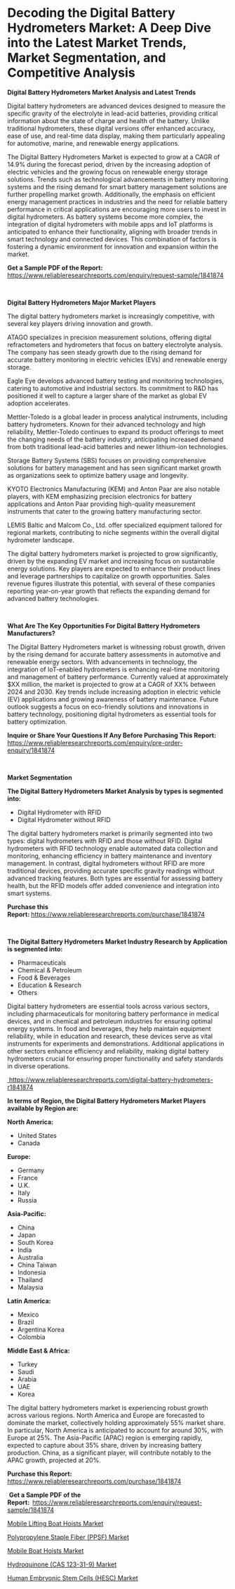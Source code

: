 <p><h1>Decoding the Digital Battery Hydrometers Market: A Deep Dive into the Latest Market Trends, Market Segmentation, and Competitive Analysis</h1></p><p><strong>Digital Battery Hydrometers Market Analysis and Latest Trends</strong></p>
<p><p>Digital battery hydrometers are advanced devices designed to measure the specific gravity of the electrolyte in lead-acid batteries, providing critical information about the state of charge and health of the battery. Unlike traditional hydrometers, these digital versions offer enhanced accuracy, ease of use, and real-time data display, making them particularly appealing for automotive, marine, and renewable energy applications.</p><p>The Digital Battery Hydrometers Market is expected to grow at a CAGR of 14.9% during the forecast period, driven by the increasing adoption of electric vehicles and the growing focus on renewable energy storage solutions. Trends such as technological advancements in battery monitoring systems and the rising demand for smart battery management solutions are further propelling market growth. Additionally, the emphasis on efficient energy management practices in industries and the need for reliable battery performance in critical applications are encouraging more users to invest in digital hydrometers. As battery systems become more complex, the integration of digital hydrometers with mobile apps and IoT platforms is anticipated to enhance their functionality, aligning with broader trends in smart technology and connected devices. This combination of factors is fostering a dynamic environment for innovation and expansion within the market.</p></p>
<p><strong>Get a Sample PDF of the Report:&nbsp;</strong> <a href="https://www.reliableresearchreports.com/enquiry/request-sample/1841874?utm_campaign=118&utm_medium=2&utm_source=Github&utm_content=ia&utm_term=31122024&utm_id=digital-battery-hydrometers">https://www.reliableresearchreports.com/enquiry/request-sample/1841874</a></p>
<p>&nbsp;</p>
<p><strong>Digital Battery Hydrometers Major Market Players</strong></p>
<p><p>The digital battery hydrometers market is increasingly competitive, with several key players driving innovation and growth. </p><p>ATAGO specializes in precision measurement solutions, offering digital refractometers and hydrometers that focus on battery electrolyte analysis. The company has seen steady growth due to the rising demand for accurate battery monitoring in electric vehicles (EVs) and renewable energy storage.</p><p>Eagle Eye develops advanced battery testing and monitoring technologies, catering to automotive and industrial sectors. Its commitment to R&D has positioned it well to capture a larger share of the market as global EV adoption accelerates.</p><p>Mettler-Toledo is a global leader in process analytical instruments, including battery hydrometers. Known for their advanced technology and high reliability, Mettler-Toledo continues to expand its product offerings to meet the changing needs of the battery industry, anticipating increased demand from both traditional lead-acid batteries and newer lithium-ion technologies.</p><p>Storage Battery Systems (SBS) focuses on providing comprehensive solutions for battery management and has seen significant market growth as organizations seek to optimize battery usage and longevity.</p><p>KYOTO Electronics Manufacturing (KEM) and Anton Paar are also notable players, with KEM emphasizing precision electronics for battery applications and Anton Paar providing high-quality measurement instruments that cater to the growing battery manufacturing sector.</p><p>LEMIS Baltic and Malcom Co., Ltd. offer specialized equipment tailored for regional markets, contributing to niche segments within the overall digital hydrometer landscape.</p><p>The digital battery hydrometers market is projected to grow significantly, driven by the expanding EV market and increasing focus on sustainable energy solutions. Key players are expected to enhance their product lines and leverage partnerships to capitalize on growth opportunities. Sales revenue figures illustrate this potential, with several of these companies reporting year-on-year growth that reflects the expanding demand for advanced battery technologies.</p></p>
<p>&nbsp;</p>
<p><strong>What Are The Key Opportunities For Digital Battery Hydrometers Manufacturers?</strong></p>
<p><p>The Digital Battery Hydrometers market is witnessing robust growth, driven by the rising demand for accurate battery assessments in automotive and renewable energy sectors. With advancements in technology, the integration of IoT-enabled hydrometers is enhancing real-time monitoring and management of battery performance. Currently valued at approximately $XX million, the market is projected to grow at a CAGR of XX% between 2024 and 2030. Key trends include increasing adoption in electric vehicle (EV) applications and growing awareness of battery maintenance. Future outlook suggests a focus on eco-friendly solutions and innovations in battery technology, positioning digital hydrometers as essential tools for battery optimization.</p></p>
<p><strong>Inquire or Share Your Questions If Any Before Purchasing This Report:</strong> <a href="https://www.reliableresearchreports.com/enquiry/pre-order-enquiry/1841874?utm_campaign=118&utm_medium=2&utm_source=Github&utm_content=ia&utm_term=31122024&utm_id=digital-battery-hydrometers">https://www.reliableresearchreports.com/enquiry/pre-order-enquiry/1841874</a></p>
<p>&nbsp;</p>
<p><strong>Market Segmentation</strong></p>
<p><strong>The Digital Battery Hydrometers Market Analysis by types is segmented into:</strong></p>
<p><ul><li>Digital Hydrometer with RFID</li><li>Digital Hydrometer without RFID</li></ul></p>
<p><p>The digital battery hydrometers market is primarily segmented into two types: digital hydrometers with RFID and those without RFID. Digital hydrometers with RFID technology enable automated data collection and monitoring, enhancing efficiency in battery maintenance and inventory management. In contrast, digital hydrometers without RFID are more traditional devices, providing accurate specific gravity readings without advanced tracking features. Both types are essential for assessing battery health, but the RFID models offer added convenience and integration into smart systems.</p></p>
<p><strong>Purchase this Report:&nbsp;</strong><a href="https://www.reliableresearchreports.com/purchase/1841874?utm_campaign=118&utm_medium=2&utm_source=Github&utm_content=ia&utm_term=31122024&utm_id=digital-battery-hydrometers">https://www.reliableresearchreports.com/purchase/1841874</a></p>
<p>&nbsp;</p>
<p><strong>The Digital Battery Hydrometers Market Industry Research by Application is segmented into:</strong></p>
<p><ul><li>Pharmaceuticals</li><li>Chemical & Petroleum</li><li>Food & Beverages</li><li>Education & Research</li><li>Others</li></ul></p>
<p><p>Digital battery hydrometers are essential tools across various sectors, including pharmaceuticals for monitoring battery performance in medical devices, and in chemical and petroleum industries for ensuring optimal energy systems. In food and beverages, they help maintain equipment reliability, while in education and research, these devices serve as vital instruments for experiments and demonstrations. Additional applications in other sectors enhance efficiency and reliability, making digital battery hydrometers crucial for ensuring proper functionality and safety standards in diverse operations.</p></p>
<p><a href="https://www.reliableresearchreports.com/digital-battery-hydrometers-r1841874?utm_campaign=118&utm_medium=2&utm_source=Github&utm_content=ia&utm_term=31122024&utm_id=digital-battery-hydrometers">&nbsp;https://www.reliableresearchreports.com/digital-battery-hydrometers-r1841874</a></p>
<p><strong>In terms of Region, the Digital Battery Hydrometers Market Players available by Region are:</strong></p>
<p>
    <p> <strong> North America: </strong>
        <ul>
            <li>United States</li>
            <li>Canada</li>
        </ul>
        </p> 
    <p> <strong> Europe: </strong>
        <ul>
            <li>Germany</li>
            <li>France</li>
            <li>U.K.</li>
            <li>Italy</li>
            <li>Russia</li>
        </ul>
        </p> 
    <p> <strong> Asia-Pacific: </strong>
        <ul>
            <li>China</li>
            <li>Japan</li>
            <li>South Korea</li>
            <li>India</li>
            <li>Australia</li>
            <li>China Taiwan</li>
            <li>Indonesia</li>
            <li>Thailand</li>
            <li>Malaysia</li>
        </ul>
        </p> 
    <p> <strong> Latin America: </strong>
        <ul>
            <li>Mexico</li>
            <li>Brazil</li>
            <li>Argentina Korea</li>
            <li>Colombia</li>
        </ul>
        </p> 
    <p> <strong> Middle East & Africa: </strong>
        <ul>
            <li>Turkey</li>
            <li>Saudi</li>
            <li>Arabia</li>
            <li>UAE</li>
            <li>Korea</li>
        </ul>
    </p>
    </p>
<p><p>The digital battery hydrometers market is experiencing robust growth across various regions. North America and Europe are forecasted to dominate the market, collectively holding approximately 55% market share. In particular, North America is anticipated to account for around 30%, with Europe at 25%. The Asia-Pacific (APAC) region is emerging rapidly, expected to capture about 35% share, driven by increasing battery production. China, as a significant player, will contribute notably to the APAC growth, projected at 20%.</p></p>
<p><strong>Purchase this Report: </strong><a href="https://www.reliableresearchreports.com/purchase/1841874?utm_campaign=118&utm_medium=2&utm_source=Github&utm_content=ia&utm_term=31122024&utm_id=digital-battery-hydrometers">https://www.reliableresearchreports.com/purchase/1841874</a></p>
<p>&nbsp;<strong>Get a Sample PDF of the Report:&nbsp;&nbsp;</strong><a href="https://www.reliableresearchreports.com/enquiry/request-sample/1841874?utm_campaign=118&utm_medium=2&utm_source=Github&utm_content=ia&utm_term=31122024&utm_id=digital-battery-hydrometers">https://www.reliableresearchreports.com/enquiry/request-sample/1841874</a></p>
<p><strong></strong></p>
<p><p><a href="https://github.com/tona7vba/Market-Research-Report-List-1/blob/main/mobile-lifting-boat-hoists-market.md?utm_campaign=118&utm_medium=2&utm_source=Github&utm_content=ia&utm_term=31122024&utm_id=digital-battery-hydrometers">Mobile Lifting Boat Hoists Market</a></p><p><a href="https://github.com/oslieselotte2192/Market-Research-Report-List-1/blob/main/polypropylene-staple-fiber-ppsf-market.md?utm_campaign=118&utm_medium=2&utm_source=Github&utm_content=ia&utm_term=31122024&utm_id=digital-battery-hydrometers">Polypropylene Staple Fiber (PPSF) Market</a></p><p><a href="https://github.com/tambraunrue691969/Market-Research-Report-List-1/blob/main/mobile-boat-hoists-market.md?utm_campaign=118&utm_medium=2&utm_source=Github&utm_content=ia&utm_term=31122024&utm_id=digital-battery-hydrometers">Mobile Boat Hoists Market</a></p><p><a href="https://github.com/tasiahtahathorn/Market-Research-Report-List-1/blob/main/hydroquinone-cas-123-31-9-market.md?utm_campaign=118&utm_medium=2&utm_source=Github&utm_content=ia&utm_term=31122024&utm_id=digital-battery-hydrometers">Hydroquinone (CAS 123-31-9) Market</a></p><p><a href="https://github.com/jeastefanowicz7816/Market-Research-Report-List-1/blob/main/human-embryonic-stem-cells-hesc-market.md?utm_campaign=118&utm_medium=2&utm_source=Github&utm_content=ia&utm_term=31122024&utm_id=digital-battery-hydrometers">Human Embryonic Stem Cells (HESC) Market</a></p></p>